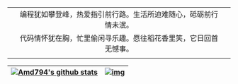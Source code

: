 
|      |                                                              |      |
| ---- | :----------------------------------------------------------: | ---- |
|      | 编程犹如攀登峰，热爱指引前行路。生活所迫难随心，砥砺前行情未泯。 |      |
|      | 代码情怀犹在胸，忙里偷闲寻乐趣。愿往稻花香里笑，它日回首无憾事。 |      |
|      |                                                              |      |

| [![Amd794's github stats](https://github-readme-stats.vercel.app/api?username=Amd794&show_icons=true&include_all_commits=true&theme=buefy&hide_border=true&hide=prs)](https://amd794.com) | [![img](https://github-readme-stats.vercel.app/api/top-langs/?username=Amd794&layout=compact&theme=buefy&hide_border=true)](https://amd794.com) |
| ------------------------------------------------------------ | ------------------------------------------------------------ |

<br />
<br />



<!--
**Amd794/Amd794** is a ✨ _special_ ✨ repository because its `README.md` (this file) appears on your GitHub profile.

Here are some ideas to get you started:

- 🔭 I’m currently working on ...
- 🌱 I’m currently learning ...
- 👯 I’m looking to collaborate on ...
- 🤔 I’m looking for help with ...
- 💬 Ask me about ...
- 📫 How to reach me: ...
- 😄 Pronouns: ...
- ⚡ Fun fact: ...
-->
